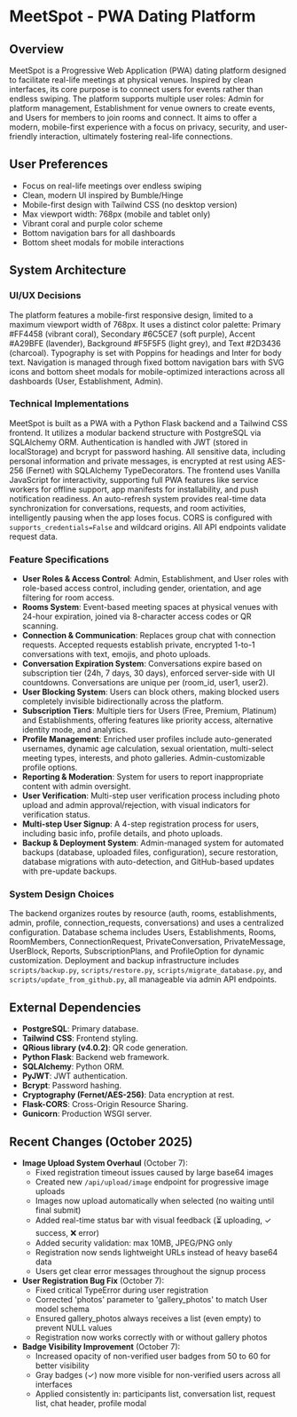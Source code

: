 # MeetSpot - PWA Dating Platform

## Overview
MeetSpot is a Progressive Web Application (PWA) dating platform designed to facilitate real-life meetings at physical venues. Inspired by clean interfaces, its core purpose is to connect users for events rather than endless swiping. The platform supports multiple user roles: Admin for platform management, Establishment for venue owners to create events, and Users for members to join rooms and connect. It aims to offer a modern, mobile-first experience with a focus on privacy, security, and user-friendly interaction, ultimately fostering real-life connections.

## User Preferences
- Focus on real-life meetings over endless swiping
- Clean, modern UI inspired by Bumble/Hinge
- Mobile-first design with Tailwind CSS (no desktop version)
- Max viewport width: 768px (mobile and tablet only)
- Vibrant coral and purple color scheme
- Bottom navigation bars for all dashboards
- Bottom sheet modals for mobile interactions

## System Architecture

### UI/UX Decisions
The platform features a mobile-first responsive design, limited to a maximum viewport width of 768px. It uses a distinct color palette: Primary #FF4458 (vibrant coral), Secondary #6C5CE7 (soft purple), Accent #A29BFE (lavender), Background #F5F5F5 (light grey), and Text #2D3436 (charcoal). Typography is set with Poppins for headings and Inter for body text. Navigation is managed through fixed bottom navigation bars with SVG icons and bottom sheet modals for mobile-optimized interactions across all dashboards (User, Establishment, Admin).

### Technical Implementations
MeetSpot is built as a PWA with a Python Flask backend and a Tailwind CSS frontend. It utilizes a modular backend structure with PostgreSQL via SQLAlchemy ORM. Authentication is handled with JWT (stored in localStorage) and bcrypt for password hashing. All sensitive data, including personal information and private messages, is encrypted at rest using AES-256 (Fernet) with SQLAlchemy TypeDecorators. The frontend uses Vanilla JavaScript for interactivity, supporting full PWA features like service workers for offline support, app manifests for installability, and push notification readiness. An auto-refresh system provides real-time data synchronization for conversations, requests, and room activities, intelligently pausing when the app loses focus. CORS is configured with `supports_credentials=False` and wildcard origins. All API endpoints validate request data.

### Feature Specifications
- **User Roles & Access Control**: Admin, Establishment, and User roles with role-based access control, including gender, orientation, and age filtering for room access.
- **Rooms System**: Event-based meeting spaces at physical venues with 24-hour expiration, joined via 8-character access codes or QR scanning.
- **Connection & Communication**: Replaces group chat with connection requests. Accepted requests establish private, encrypted 1-to-1 conversations with text, emojis, and photo uploads.
- **Conversation Expiration System**: Conversations expire based on subscription tier (24h, 7 days, 30 days), enforced server-side with UI countdowns. Conversations are unique per (room_id, user1, user2).
- **User Blocking System**: Users can block others, making blocked users completely invisible bidirectionally across the platform.
- **Subscription Tiers**: Multiple tiers for Users (Free, Premium, Platinum) and Establishments, offering features like priority access, alternative identity mode, and analytics.
- **Profile Management**: Enriched user profiles include auto-generated usernames, dynamic age calculation, sexual orientation, multi-select meeting types, interests, and photo galleries. Admin-customizable profile options.
- **Reporting & Moderation**: System for users to report inappropriate content with admin oversight.
- **User Verification**: Multi-step user verification process including photo upload and admin approval/rejection, with visual indicators for verification status.
- **Multi-step User Signup**: A 4-step registration process for users, including basic info, profile details, and photo uploads.
- **Backup & Deployment System**: Admin-managed system for automated backups (database, uploaded files, configuration), secure restoration, database migrations with auto-detection, and GitHub-based updates with pre-update backups.

### System Design Choices
The backend organizes routes by resource (auth, rooms, establishments, admin, profile, connection_requests, conversations) and uses a centralized configuration. Database schema includes Users, Establishments, Rooms, RoomMembers, ConnectionRequest, PrivateConversation, PrivateMessage, UserBlock, Reports, SubscriptionPlans, and ProfileOption for dynamic customization. Deployment and backup infrastructure includes `scripts/backup.py`, `scripts/restore.py`, `scripts/migrate_database.py`, and `scripts/update_from_github.py`, all manageable via admin API endpoints.

## External Dependencies
- **PostgreSQL**: Primary database.
- **Tailwind CSS**: Frontend styling.
- **QRious library (v4.0.2)**: QR code generation.
- **Python Flask**: Backend web framework.
- **SQLAlchemy**: Python ORM.
- **PyJWT**: JWT authentication.
- **Bcrypt**: Password hashing.
- **Cryptography (Fernet/AES-256)**: Data encryption at rest.
- **Flask-CORS**: Cross-Origin Resource Sharing.
- **Gunicorn**: Production WSGI server.

## Recent Changes (October 2025)
- **Image Upload System Overhaul** (October 7):
  - Fixed registration timeout issues caused by large base64 images
  - Created new `/api/upload/image` endpoint for progressive image uploads
  - Images now upload automatically when selected (no waiting until final submit)
  - Added real-time status bar with visual feedback (⏳ uploading, ✓ success, ❌ error)
  - Added security validation: max 10MB, JPEG/PNG only
  - Registration now sends lightweight URLs instead of heavy base64 data
  - Users get clear error messages throughout the signup process
- **User Registration Bug Fix** (October 7):
  - Fixed critical TypeError during user registration
  - Corrected 'photos' parameter to 'gallery_photos' to match User model schema
  - Ensured gallery_photos always receives a list (even empty) to prevent NULL values
  - Registration now works correctly with or without gallery photos
- **Badge Visibility Improvement** (October 7):
  - Increased opacity of non-verified user badges from 50 to 60 for better visibility
  - Gray badges (✓) now more visible for non-verified users across all interfaces
  - Applied consistently in: participants list, conversation list, request list, chat header, profile modal